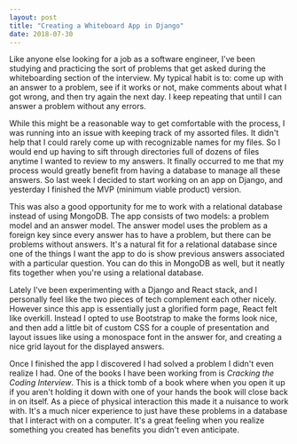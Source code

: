 ```yaml
---
layout: post
title: "Creating a Whiteboard App in Django"
date: 2018-07-30
---
```


Like anyone else looking for a job as a software engineer, I've been studying and practicing the sort of problems that get asked during the whiteboarding section of the interview. My typical habit is to: come up with an answer to a problem, see if it works or not, make comments about what I got wrong, and then try again the next day. I keep repeating that until I can answer a problem without any errors.

While this might be a reasonable way to get comfortable with the process, I was running into an issue with keeping track of my assorted files. It didn't help that I could rarely come up with recognizable names for my files. So I would end up having to sift through directories full of dozens of files anytime I wanted to review to my answers. It finally occurred to me that my process would greatly benefit from having a database to manage all these answers. So last week I decided to start working on an app on Django, and yesterday I finished the MVP (minimum viable product) version.

This was also a good opportunity for me to work with a relational database instead of using MongoDB. The app consists of two models: a problem model and an answer model. The answer model uses the problem as a foreign key since every answer has to have a problem, but there can be problems without answers. It's a natural fit for a relational database since one of the things I want the app to do is show previous answers associated with a particular question. You can do this in MongoDB as well, but it neatly fits together when you're using a relational database.

Lately I've been experimenting with a Django and React stack, and I personally feel like the two pieces of tech complement each other nicely. However since this app is essentially just a glorified form page, React felt like overkill. Instead I opted to use Bootstrap to make the forms look nice, and then add a little bit of custom CSS for a couple of presentation and layout issues like using a monospace font in the answer for, and creating a nice grid layout for the displayed answers.

Once I finished the app I discovered I had solved a problem I didn't even realize I had. One of the books I have been working from is *Cracking the Coding Interview*. This is a thick tomb of a book where when you open it up if you aren't holding it down with one of your hands the book will close back in on itself. As a piece of physical interaction this made it a nuisance to work with. It's a much nicer experience to just have these problems in a database that I interact with on a computer. It's a great feeling when you realize something you created has benefits you didn't even anticipate.
